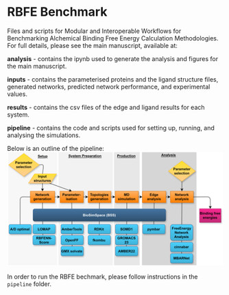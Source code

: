 # RBFE Benchmark

Files and scripts for Modular and Interoperable Workflows for Benchmarking Alchemical Binding Free Energy Calculation Methodologies.
For full details, please see the main manuscript, available at: 

**analysis** - contains the ipynb used to generate the analysis and figures for the main manuscript.

**inputs** - contains the parameterised proteins and the ligand structure files, generated networks, predicted network performance, and experimental values.

**results** - contains the csv files of the edge and ligand results for each system.

**pipeline** - contains the code and scripts used for setting up, running, and analysing the simulations.

Below is an outline of the pipeline:
![](pipeline/pipeline.png)

In order to run the RBFE bechmark, please follow instructions in the `pipeline` folder.
